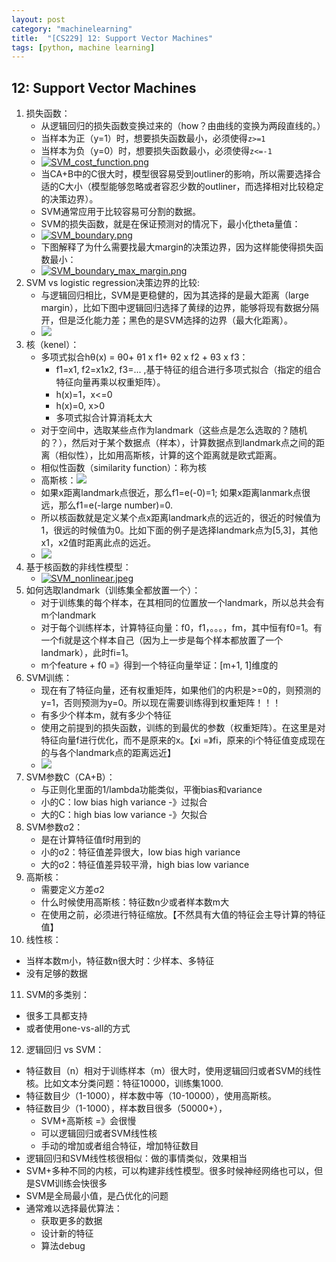 ```yaml
---
layout: post
category: "machinelearning"
title:  "[CS229] 12: Support Vector Machines"
tags: [python, machine learning]
---
```


## 12: Support Vector Machines

1. 损失函数：
   - 从逻辑回归的损失函数变换过来的（how？由曲线的变换为两段直线的。）
   - 当样本为正（y=1）时，想要损失函数最小，必须使得`z>=1`
   - 当样本为负（y=0）时，想要损失函数最小，必须使得`z<=-1`
   - [![SVM_cost_function.png](https://i.loli.net/2019/05/18/5cdfd2215b60829997.png)](https://i.loli.net/2019/05/18/5cdfd2215b60829997.png)
   - 当CA+B中的C很大时，模型很容易受到outliner的影响，所以需要选择合适的C大小（模型能够忽略或者容忍少数的outliner，而选择相对比较稳定的决策边界）。
   - SVM通常应用于比较容易可分割的数据。
   - SVM的损失函数，就是在保证预测对的情况下，最小化theta量值：
   - [![SVM_boundary.png](https://i.loli.net/2019/05/18/5ce00e082d6f239510.png)](https://i.loli.net/2019/05/18/5ce00e082d6f239510.png)
   - 下图解释了为什么需要找最大margin的决策边界，因为这样能使得损失函数最小：
   - [![SVM_boundary_max_margin.png](https://i.loli.net/2019/05/18/5ce00e07dfdd917525.png)](https://i.loli.net/2019/05/18/5ce00e07dfdd917525.png)
2. SVM vs logistic regression决策边界的比较:
   - 与逻辑回归相比，SVM是更稳健的，因为其选择的是最大距离（large margin），比如下图中逻辑回归选择了黄绿的边界，能够将现有数据分隔开，但是泛化能力差；黑色的是SVM选择的边界（最大化距离）。
   - ![](http://www.holehouse.org/mlclass/12_Support_Vector_Machines_files/Image%20[14].png)
3. 核（kenel）：
   - 多项式拟合hθ(x) = θ0+ θ1 x f1+ θ2 x f2 + θ3 x f3：
      - f1=x1, f2=x1x2, f3=... ,基于特征的组合进行多项式拟合（指定的组合特征向量再乘以权重矩阵）。
      - h(x)=1，x<=0 
      - h(x)=0, x>0
      - 多项式拟合计算消耗太大
   - 对于空间中，选取某些点作为landmark（这些点是怎么选取的？随机的？），然后对于某个数据点（样本），计算数据点到landmark点之间的距离（相似性），比如用高斯核，计算的这个距离就是欧式距离。
   - 相似性函数（similarity function）：称为核
   - 高斯核：![](http://www.holehouse.org/mlclass/12_Support_Vector_Machines_files/Image%20[42].png)
   - 如果x距离landmark点很近，那么f1=e(-0)=1; 如果x距离lanmark点很远，那么f1=e(-large number)=0.
   - 所以核函数就是定义某个点x距离landmark点的远近的，很近的时候值为1，很远的时候值为0。比如下面的例子是选择landmark点为[5,3]，其他x1，x2值时距离此点的远近。
   - ![](http://www.holehouse.org/mlclass/12_Support_Vector_Machines_files/Image%20[45].png)
4. 基于核函数的非线性模型：
   - [![SVM_nonlinear.jpeg](https://i.loli.net/2019/05/18/5ce02a233a56819425.jpeg)](https://i.loli.net/2019/05/18/5ce02a233a56819425.jpeg)
5. 如何选取landmark（训练集全都放置一个）：
   - 对于训练集的每个样本，在其相同的位置放一个landmark，所以总共会有m个landmark
   - 对于每个训练样本，计算特征向量：f0，f1，。。。，fm，其中恒有f0=1。有一个fi就是这个样本自己（因为上一步是每个样本都放置了一个landmark），此时fi=1。
   - m个feature + f0 =》得到一个特征向量举证：[m+1, 1]维度的
6. SVM训练：
   - 现在有了特征向量，还有权重矩阵，如果他们的内积是>=0的，则预测的y=1，否则预测为y=0。所以现在需要训练得到权重矩阵！！！
   - 有多少个样本m，就有多少个特征
   - 使用之前提到的损失函数，训练的到最优的参数（权重矩阵）。在这里是对特征向量f进行优化，而不是原来的x。【xi =》fi，原来的i个特征值变成现在的与各个landmark点的距离远近】
   - ![](http://www.holehouse.org/mlclass/12_Support_Vector_Machines_files/Image%20[51].png)
7. SVM参数C（CA+B）：
   - 与正则化里面的1/lambda功能类似，平衡bias和variance
   - 小的C：low bias high variance -》过拟合
   - 大的C：high bias low variance -》欠拟合
8. SVM参数σ2：
   - 是在计算特征值f时用到的
   - 小的σ2：特征值差异很大，low bias high variance
   - 大的σ2：特征值差异较平滑，high bias low variance
9. 高斯核：
   - 需要定义方差σ2
   - 什么时候使用高斯核：特征数n少或者样本数m大
   - 在使用之前，必须进行特征缩放。【不然具有大值的特征会主导计算的特征值】
10. 线性核：
   - 当样本数m小，特征数n很大时：少样本、多特征
   - 没有足够的数据
11. SVM的多类别：
   - 很多工具都支持
   - 或者使用one-vs-all的方式
12. 逻辑回归 vs SVM：
   - 特征数目（n）相对于训练样本（m）很大时，使用逻辑回归或者SVM的线性核。比如文本分类问题：特征10000，训练集1000.
   - 特征数目少（1-1000），样本数中等（10-10000），使用高斯核。
   - 特征数目少（1-1000），样本数目很多（50000+），
      - SVM+高斯核 =》会很慢
      - 可以逻辑回归或者SVM线性核
      - 手动的增加或者组合特征，增加特征数目
   - 逻辑回归和SVM线性核很相似：做的事情类似，效果相当
   - SVM+多种不同的内核，可以构建非线性模型。很多时候神经网络也可以，但是SVM训练会快很多
   - SVM是全局最小值，是凸优化的问题
   - 通常难以选择最优算法：
      - 获取更多的数据
      - 设计新的特征
      - 算法debug